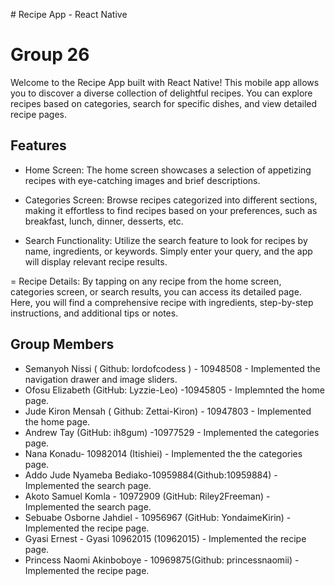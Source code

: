 #﻿ Recipe App - React Native
# Group 26
Welcome to the Recipe App built with React Native! This mobile app allows you to discover a diverse collection of delightful recipes. You can explore recipes based on categories, search for specific dishes, and view detailed recipe pages.

## Features
- Home Screen: The home screen showcases a selection of appetizing recipes with eye-catching images and brief descriptions.

- Categories Screen: Browse recipes categorized into different sections, making it effortless to find recipes based on your preferences, such as breakfast, lunch, dinner, desserts, etc.

- Search Functionality: Utilize the search feature to look for recipes by name, ingredients, or keywords. Simply enter your query, and the app will display relevant recipe results.

= Recipe Details: By tapping on any recipe from the home screen, categories screen, or search results, you can access its detailed page. Here, you will find a comprehensive recipe with ingredients, step-by-step instructions, and additional tips or notes.


## Group Members

- Semanyoh Nissi ( Github: lordofcodess ) - 10948508 - Implemented the navigation drawer and image sliders.
- Ofosu Elizabeth (GitHub: Lyzzie-Leo) -10945805 - Implemnted the home page.
- Jude Kiron Mensah ( Github: Zettai-Kiron) - 10947803 - Implemented the home page.
- Andrew Tay (GitHub: ih8gum) -10977529 - Implemented the categories page.
- Nana Konadu- 10982014 (Itishiei) - Implemented the the categories page.
- Addo Jude Nyameba Bediako-10959884(Github:10959884) - Implemented the search page.
- Akoto Samuel Komla - 10972909 (GitHub: Riley2Freeman) - Implemented the search page.
- Sebuabe Osborne Jahdiel - 10956967 (GitHub: YondaimeKirin) - Implemented the recipe page.
- Gyasi Ernest - Gyasi 10962015 (10962015) - Implemented the recipe page.
- Princess Naomi Akinboboye - 10969875(Github: princessnaomii) - Implemented the recipe page.















